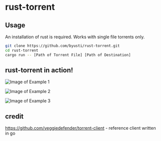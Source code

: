 # rust-torrent

## Usage
An installation of rust is required.
Works with single file torrents only.
```sh
git clone https://github.com/byusti/rust-torrent.git
cd rust-torrent
cargo run -- [Path of Torrent File] [Path of Destination]
```

## rust-torrent in action!

![Image of Example 1](https://github.com/hnblbrq/rtorrent/blob/main/images/example1.png)

![Image of Example 2](https://github.com/hnblbrq/rtorrent/blob/main/images/example2.png)

![Image of Example 3](https://github.com/hnblbrq/rtorrent/blob/main/images/example3.png)

## credit

https://github.com/veggiedefender/torrent-client - reference client written in go
